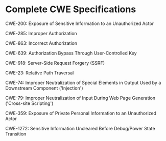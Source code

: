 

# Complete CWE Specifications

CWE-200: Exposure of Sensitive Information to an Unauthorized Actor

CWE-285: Improper Authorization

CWE-863: Incorrect Authorization

CWE-639: Authorization Bypass Through User-Controlled Key

CWE-918: Server-Side Request Forgery (SSRF)

CWE-23: Relative Path Traversal

CWE-74: Improper Neutralization of Special Elements in Output Used by a Downstream Component ('Injection')

CWE-79: Improper Neutralization of Input During Web Page Generation ('Cross-site Scripting')

CWE-359: Exposure of Private Personal Information to an Unauthorized Actor

CWE-1272: Sensitive Information Uncleared Before Debug/Power State Transition